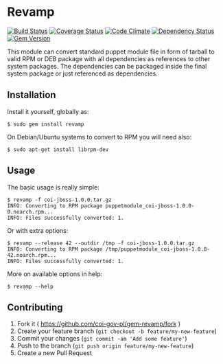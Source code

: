 # Revamp

[![Build Status](https://travis-ci.org/coi-gov-pl/revamp.svg)](https://travis-ci.org/coi-gov-pl/revamp) [![Coverage Status](https://coveralls.io/repos/coi-gov-pl/revamp/badge.svg?branch=develop&service=github)](https://coveralls.io/github/coi-gov-pl/revamp?branch=develop) [![Code Climate](https://codeclimate.com/github/coi-gov-pl/revamp/badges/gpa.svg)](https://codeclimate.com/github/coi-gov-pl/revamp) [![Dependency Status](https://gemnasium.com/coi-gov-pl/revamp.svg)](https://gemnasium.com/coi-gov-pl/revamp) [![Gem Version](https://badge.fury.io/rb/revamp.svg)](https://badge.fury.io/rb/revamp)

This module can convert standard puppet module file in form of tarball to valid RPM or DEB package with all dependencies as references to other system packages. The dependencies can be packaged inside the final system package or just referenced as dependencies.

## Installation

Install it yourself, globally as:

    $ sudo gem install revamp

On Debian/Ubuntu systems to convert to RPM you will need also:

    $ sudo apt-get install librpm-dev

## Usage

The basic usage is really simple:

    $ revamp -f coi-jboss-1.0.0.tar.gz
    INFO: Converting to RPM package puppetmodule_coi-jboss-1.0.0-0.noarch.rpm...
    INFO: Files successfully converted: 1.

Or with extra options:

    $ revamp --release 42 --outdir /tmp -f coi-jboss-1.0.0.tar.gz
    INFO: Converting to RPM package /tmp/puppetmodule_coi-jboss-1.0.0-42.noarch.rpm...
    INFO: Files successfully converted: 1.

More on available options in help:

    $ revamp --help

## Contributing

1. Fork it ( https://github.com/coi-gov-pl/gem-revamp/fork )
2. Create your feature branch (`git checkout -b feature/my-new-feature`)
3. Commit your changes (`git commit -am 'Add some feature'`)
4. Push to the branch (`git push origin feature/my-new-feature`)
5. Create a new Pull Request
